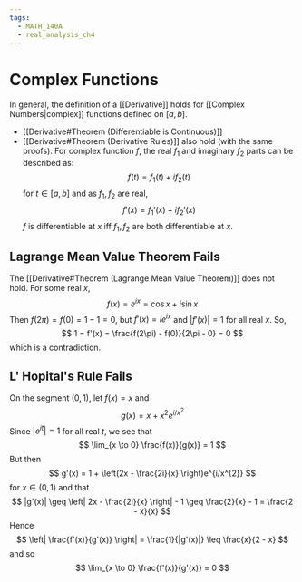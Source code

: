```yaml
---
tags:
  - MATH_140A
  - real_analysis_ch4
---
```

# Complex Functions
In general, the definition of a [[Derivative]] holds for [[Complex Numbers|complex]] functions defined on $[a,b]$.
- [[Derivative#Theorem (Differentiable is Continuous)]]
- [[Derivative#Theorem (Derivative Rules)]]
also hold (with the same proofs). For complex function $f$, the real $f_1$ and imaginary $f_{2}$ parts can be described as:
$$
f(t) = f_{1}(t) + if_{2}(t)
$$
for $t \in [a, b]$ and as $f_{1}, f_{2}$ are real, 
$$
f'(x) = f_{1}'(x) + if_{2}'(x)
$$
$f$ is differentiable at $x$ iff $f_{1}, f_{2}$ are both differentiable at $x$. 
## Lagrange Mean Value Theorem Fails
The [[Derivative#Theorem (Lagrange Mean Value Theorem)]] does not hold. For some real $x$, 
$$
f(x) = e^{ix} = \cos x + i \sin x 
$$
Then $f(2\pi) = f(0) = 1 - 1 = 0$, but $f'(x) = ie^{ix}$ and $|f'(x)| = 1$ for all real $x$. So, 
$$
1 = f'(x) = \frac{f(2\pi) - f(0)}{2\pi - 0} = 0
$$
which is a contradiction. 

## L' Hopital's Rule Fails
On the segment $(0, 1)$, let $f(x) = x$ and
$$
g(x) = x + x^{2}e^{i/x^{2}}
$$
Since $|e^{it}| = 1$ for all real $t$, we see that 
$$
\lim_{x \to 0} \frac{f(x)}{g(x)} = 1
$$
But then 
$$
g'(x) = 1 + \left(2x - \frac{2i}{x} \right)e^{i/x^{2}}
$$
for $x \in (0, 1)$ and that 
$$
|g'(x)| \geq \left| 2x - \frac{2i}{x} \right| - 1 \geq \frac{2}{x} - 1 = \frac{2 - x}{x}
$$
Hence 
$$
\left| \frac{f'(x)}{g'(x)} \right| = \frac{1}{|g'(x)|} \leq \frac{x}{2 - x}
$$
and so 
$$
\lim_{x \to 0} \frac{f'(x)}{g'(x)} = 0
$$
